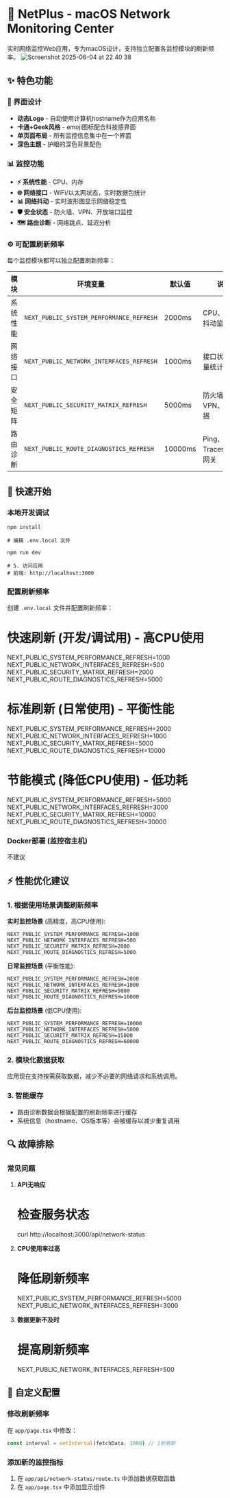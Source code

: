 # 🚀 NetPlus - macOS Network Monitoring Center

实时网络监控Web应用，专为macOS设计，支持独立配置各监控模块的刷新频率。
![Screenshot 2025-06-04 at 22 40 38](https://github.com/user-attachments/assets/91fce3c1-b0a2-4c64-a9cd-79aaef60431f)

## ✨ 特色功能

### 🎨 界面设计
- **动态Logo** - 自动使用计算机hostname作为应用名称
- **卡通+Geek风格** - emoji图标配合科技感界面
- **单页面布局** - 所有监控信息集中在一个界面
- **深色主题** - 护眼的深色背景配色

### 📊 监控功能
- **⚡ 系统性能** - CPU、内存
- **🌐 网络接口** - WiFi/以太网状态，实时数据包统计
- **📊 网络抖动** - 实时波形图显示网络稳定性
- **🛡️ 安全状态** - 防火墙、VPN、开放端口监控
- **🗺️ 路由诊断** - 网络跳点、延迟分析

### ⚙️ 可配置刷新频率
每个监控模块都可以独立配置刷新频率：

| 模块 | 环境变量 | 默认值 | 说明 |
|------|----------|--------|------|
| 系统性能 | `NEXT_PUBLIC_SYSTEM_PERFORMANCE_REFRESH` | 2000ms | CPU、内存、抖动监控 |
| 网络接口 | `NEXT_PUBLIC_NETWORK_INTERFACES_REFRESH` | 1000ms | 接口状态、流量统计 |
| 安全矩阵 | `NEXT_PUBLIC_SECURITY_MATRIX_REFRESH` | 5000ms | 防火墙、VPN、端口扫描 |
| 路由诊断 | `NEXT_PUBLIC_ROUTE_DIAGNOSTICS_REFRESH` | 10000ms | Ping、Traceroute、网关 |

## 🚀 快速开始

### 本地开发调试
```
npm install

# 编辑 .env.local 文件

npm run dev

# 5. 访问应用
# 前端: http://localhost:3000
```

### 配置刷新频率

创建 `.env.local` 文件并配置刷新频率：


# 快速刷新 (开发/调试用) - 高CPU使用
NEXT_PUBLIC_SYSTEM_PERFORMANCE_REFRESH=1000
NEXT_PUBLIC_NETWORK_INTERFACES_REFRESH=500
NEXT_PUBLIC_SECURITY_MATRIX_REFRESH=2000
NEXT_PUBLIC_ROUTE_DIAGNOSTICS_REFRESH=5000

# 标准刷新 (日常使用) - 平衡性能
NEXT_PUBLIC_SYSTEM_PERFORMANCE_REFRESH=2000
NEXT_PUBLIC_NETWORK_INTERFACES_REFRESH=1000
NEXT_PUBLIC_SECURITY_MATRIX_REFRESH=5000
NEXT_PUBLIC_ROUTE_DIAGNOSTICS_REFRESH=10000

# 节能模式 (降低CPU使用) - 低功耗
NEXT_PUBLIC_SYSTEM_PERFORMANCE_REFRESH=5000
NEXT_PUBLIC_NETWORK_INTERFACES_REFRESH=3000
NEXT_PUBLIC_SECURITY_MATRIX_REFRESH=10000
NEXT_PUBLIC_ROUTE_DIAGNOSTICS_REFRESH=30000

### Docker部署 (监控宿主机)
不建议

## ⚡ 性能优化建议

### 1. 根据使用场景调整刷新频率

**实时监控场景** (高精度，高CPU使用):
```
NEXT_PUBLIC_SYSTEM_PERFORMANCE_REFRESH=1000
NEXT_PUBLIC_NETWORK_INTERFACES_REFRESH=500
NEXT_PUBLIC_SECURITY_MATRIX_REFRESH=2000
NEXT_PUBLIC_ROUTE_DIAGNOSTICS_REFRESH=5000
```

**日常监控场景** (平衡性能):
```
NEXT_PUBLIC_SYSTEM_PERFORMANCE_REFRESH=2000
NEXT_PUBLIC_NETWORK_INTERFACES_REFRESH=1000
NEXT_PUBLIC_SECURITY_MATRIX_REFRESH=5000
NEXT_PUBLIC_ROUTE_DIAGNOSTICS_REFRESH=10000
```

**后台监控场景** (低CPU使用):
```
NEXT_PUBLIC_SYSTEM_PERFORMANCE_REFRESH=10000
NEXT_PUBLIC_NETWORK_INTERFACES_REFRESH=5000
NEXT_PUBLIC_SECURITY_MATRIX_REFRESH=15000
NEXT_PUBLIC_ROUTE_DIAGNOSTICS_REFRESH=60000
```

### 2. 模块化数据获取

应用现在支持按需获取数据，减少不必要的网络请求和系统调用。

### 3. 智能缓存

- 路由诊断数据会根据配置的刷新频率进行缓存
- 系统信息（hostname、OS版本等）会被缓存以减少重复调用

## 🔍 故障排除

### 常见问题

1. **API无响应**

   # 检查服务状态
   curl http://localhost:3000/api/network-status

2. **CPU使用率过高**

   # 降低刷新频率
   NEXT_PUBLIC_SYSTEM_PERFORMANCE_REFRESH=5000
   NEXT_PUBLIC_NETWORK_INTERFACES_REFRESH=3000

3. **数据更新不及时**
   # 提高刷新频率
   NEXT_PUBLIC_NETWORK_INTERFACES_REFRESH=500

## 🎨 自定义配置

### 修改刷新频率
在 `app/page.tsx` 中修改：
```typescript
const interval = setInterval(fetchData, 1000) // 1秒刷新
```

### 添加新的监控指标
1. 在 `app/api/network-status/route.ts` 中添加数据获取函数
2. 在 `app/page.tsx` 中添加显示组件
